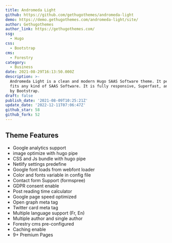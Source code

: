 ```yaml
---
title: Andromeda Light
github: https://github.com/gethugothemes/andromeda-light
demo: https://demo.gethugothemes.com/andromeda-light/site/
author: Gethugothemes
author_link: https://gethugothemes.com/
ssg:
  - Hugo
css:
  - Bootstrap
cms:
  - Forestry
category:
  - Business
date: 2021-08-29T16:13:50.000Z
description: >-
  Andromeda Light is a clean and modern Hugo SAAS Software theme. It perfectly
  fits any kind of SAAS Software. It is fully responsive, Superfast, and powered
  by Bootstrap.
draft: false
publish_date: '2021-08-09T10:25:21Z'
update_date: '2022-12-11T07:06:47Z'
github_star: 58
github_fork: 52
---
```

## Theme Features

- Google analytics support  
- image optimize with hugo pipe  
- CSS and Js bundle with hugo pipe  
- Netlify settings predefine  
- Google font loads from webfont loader  
- Color and fonts variable in config file  
- Contact form Support (formspree)  
- GDPR consent enable  
- Post reading time calculator  
- Google page speed optimized  
- Open graph meta tag  
- Twitter card meta tag  
- Multiple language support (Fr, En)  
- Multiple author and single author  
- Forestry cms pre-configured  
- Caching enable  
- 9+ Premium Pages
